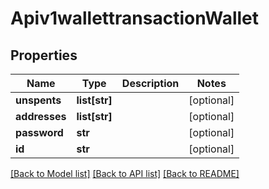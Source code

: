 # Apiv1wallettransactionWallet

## Properties
Name | Type | Description | Notes
------------ | ------------- | ------------- | -------------
**unspents** | **list[str]** |  | [optional] 
**addresses** | **list[str]** |  | [optional] 
**password** | **str** |  | [optional] 
**id** | **str** |  | [optional] 

[[Back to Model list]](../README.md#documentation-for-models) [[Back to API list]](../README.md#documentation-for-api-endpoints) [[Back to README]](../README.md)


